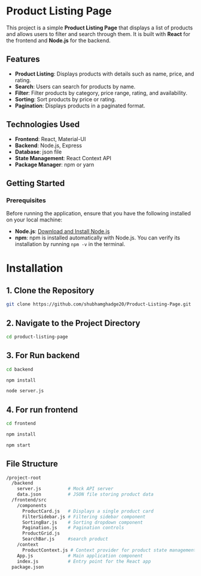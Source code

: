 # Product Listing Page

This project is a simple **Product Listing Page** that displays a list of products and allows users to filter and search through them. It is built with **React** for the frontend and **Node.js** for the backend.

## Features

- **Product Listing**: Displays products with details such as name, price, and rating.
- **Search**: Users can search for products by name.
- **Filter**: Filter products by category, price range, rating, and availability.
- **Sorting**: Sort products by price or rating.
- **Pagination**: Displays products in a paginated format.

## Technologies Used

- **Frontend**: React, Material-UI
- **Backend**: Node.js, Express 
- **Database**: json file
- **State Management**: React Context API
- **Package Manager**: npm or yarn

## Getting Started

### Prerequisites

Before running the application, ensure that you have the following installed on your local machine:

- **Node.js**: [Download and Install Node.js](https://nodejs.org/)
- **npm**: npm is installed automatically with Node.js. You can verify its installation by running `npm -v` in the terminal.


# Installation

## 1. Clone the Repository
```bash
git clone https://github.com/shubhamghadge20/Product-Listing-Page.git
```

## 2. Navigate to the Project Directory
```bash
cd product-listing-page
```
## 3. For Run backend

 ```bash
cd backend
```
 ```bash
npm install
```
 ```bash
node server.js
```

## 4. For run frontend

 ```bash
cd frontend
```
 ```bash
npm install
```
 ```bash
npm start
```
## File Structure
```bash
/project-root
  /backend
    server.js          # Mock API server
    data.json          # JSON file storing product data
  /frontend/src
    /components
      ProductCard.js   # Displays a single product card
      FilterSidebar.js # Filtering sidebar component
      SortingBar.js    # Sorting dropdown component
      Pagination.js    # Pagination controls
      ProductGrid.js
      SearchBar.js     #search product 
    /context
      ProductContext.js # Context provider for product state management
    App.js             # Main application component
    index.js           # Entry point for the React app
  package.json
```
